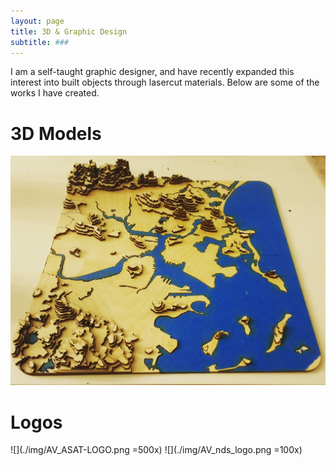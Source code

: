 ```yaml
---
layout: page
title: 3D & Graphic Design
subtitle: ###
---
```


I am a self-taught graphic designer, and have recently expanded this interest into built objects through lasercut materials. Below are some of the works I have created.

# 3D Models
![](./img/gbos_lasercut.jpg)

# Logos
![](./img/AV_ASAT-LOGO.png =500x)
![](./img/AV_nds_logo.png =100x)
